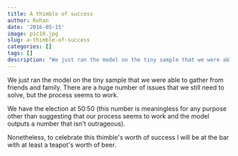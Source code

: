 ```yaml
---
title: A thimble of success
author: Rohan
date: '2016-05-15'
image: pic10.jpg
slug: a-thimble-of-success
categories: []
tags: []
description: "We just ran the model on the tiny sample that we were able to gather from friends and family. There are a huge number of issues that we still need to solve, but the process seems to work."
---
```


We just ran the model on the tiny sample that we were able to gather from friends and family. There are a huge number of issues that we still need to solve, but the process seems to work.

We have the election at 50:50 (this number is meaningless for any purpose other than suggesting that our process seems to work and the model outputs a number that isn't outrageous).

Nonetheless, to celebrate this thimble's worth of success I will be at the bar with at least a teapot's worth of beer.

